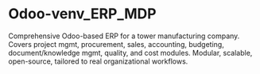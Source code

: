 # Odoo-venv_ERP_MDP
Comprehensive Odoo-based ERP for a tower manufacturing company. Covers project mgmt, procurement, sales, accounting, budgeting, document/knowledge mgmt, quality, and cost modules. Modular, scalable, open-source, tailored to real organizational workflows.

